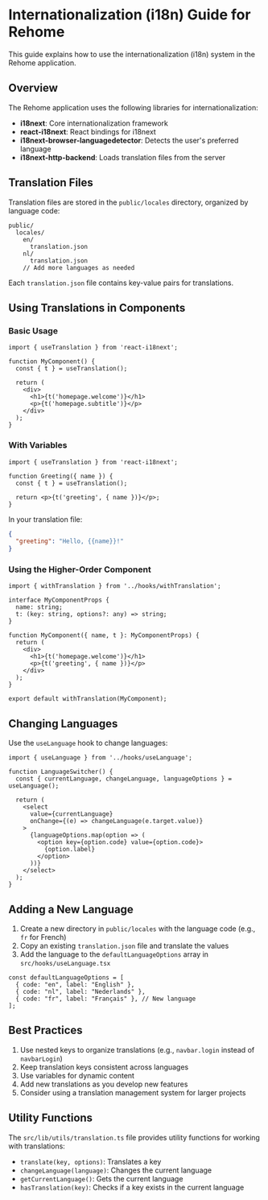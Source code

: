 # Internationalization (i18n) Guide for Rehome

This guide explains how to use the internationalization (i18n) system in the Rehome application.

## Overview

The Rehome application uses the following libraries for internationalization:

- **i18next**: Core internationalization framework
- **react-i18next**: React bindings for i18next
- **i18next-browser-languagedetector**: Detects the user's preferred language
- **i18next-http-backend**: Loads translation files from the server

## Translation Files

Translation files are stored in the `public/locales` directory, organized by language code:

```
public/
  locales/
    en/
      translation.json
    nl/
      translation.json
    // Add more languages as needed
```

Each `translation.json` file contains key-value pairs for translations.

## Using Translations in Components

### Basic Usage

```tsx
import { useTranslation } from 'react-i18next';

function MyComponent() {
  const { t } = useTranslation();
  
  return (
    <div>
      <h1>{t('homepage.welcome')}</h1>
      <p>{t('homepage.subtitle')}</p>
    </div>
  );
}
```

### With Variables

```tsx
import { useTranslation } from 'react-i18next';

function Greeting({ name }) {
  const { t } = useTranslation();
  
  return <p>{t('greeting', { name })}</p>;
}
```

In your translation file:
```json
{
  "greeting": "Hello, {{name}}!"
}
```

### Using the Higher-Order Component

```tsx
import { withTranslation } from '../hooks/withTranslation';

interface MyComponentProps {
  name: string;
  t: (key: string, options?: any) => string;
}

function MyComponent({ name, t }: MyComponentProps) {
  return (
    <div>
      <h1>{t('homepage.welcome')}</h1>
      <p>{t('greeting', { name })}</p>
    </div>
  );
}

export default withTranslation(MyComponent);
```

## Changing Languages

Use the `useLanguage` hook to change languages:

```tsx
import { useLanguage } from '../hooks/useLanguage';

function LanguageSwitcher() {
  const { currentLanguage, changeLanguage, languageOptions } = useLanguage();
  
  return (
    <select 
      value={currentLanguage} 
      onChange={(e) => changeLanguage(e.target.value)}
    >
      {languageOptions.map(option => (
        <option key={option.code} value={option.code}>
          {option.label}
        </option>
      ))}
    </select>
  );
}
```

## Adding a New Language

1. Create a new directory in `public/locales` with the language code (e.g., `fr` for French)
2. Copy an existing `translation.json` file and translate the values
3. Add the language to the `defaultLanguageOptions` array in `src/hooks/useLanguage.tsx`

```tsx
const defaultLanguageOptions = [
  { code: "en", label: "English" },
  { code: "nl", label: "Nederlands" },
  { code: "fr", label: "Français" }, // New language
];
```

## Best Practices

1. Use nested keys to organize translations (e.g., `navbar.login` instead of `navbarLogin`)
2. Keep translation keys consistent across languages
3. Use variables for dynamic content
4. Add new translations as you develop new features
5. Consider using a translation management system for larger projects

## Utility Functions

The `src/lib/utils/translation.ts` file provides utility functions for working with translations:

- `translate(key, options)`: Translates a key
- `changeLanguage(language)`: Changes the current language
- `getCurrentLanguage()`: Gets the current language
- `hasTranslation(key)`: Checks if a key exists in the current language 